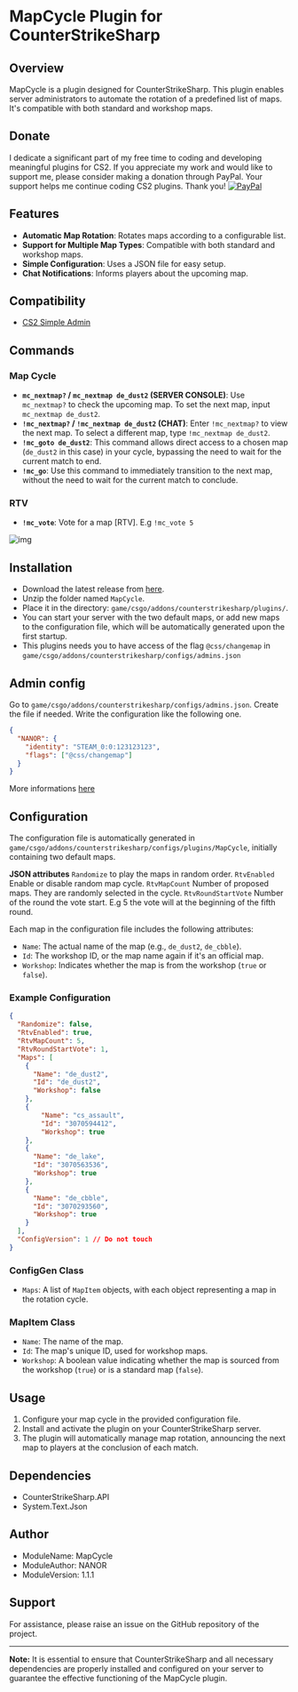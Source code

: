 # MapCycle Plugin for CounterStrikeSharp

## Overview
MapCycle is a plugin designed for CounterStrikeSharp. This plugin enables server administrators to automate the rotation of a predefined list of maps. It's compatible with both standard and workshop maps.

## Donate
I dedicate a significant part of my free time to coding and developing meaningful plugins for CS2. If you appreciate my work and would like to support me, please consider making a donation through PayPal. Your support helps me continue coding CS2 plugins. Thank you!
[![PayPal](https://www.paypalobjects.com/en_US/i/btn/btn_donate_LG.gif)](https://www.paypal.com/donate/?hosted_button_id=MVCFKC7V772WS)

## Features
- **Automatic Map Rotation**: Rotates maps according to a configurable list.
- **Support for Multiple Map Types**: Compatible with both standard and workshop maps.
- **Simple Configuration**: Uses a JSON file for easy setup.
- **Chat Notifications**: Informs players about the upcoming map.

## Compatibility
- [CS2 Simple Admin](https://github.com/daffyyyy/CS2-SimpleAdmin)

## Commands
### Map Cycle
- **`mc_nextmap?` / `mc_nextmap de_dust2` (SERVER CONSOLE)**: Use `mc_nextmap?` to check the upcoming map. To set the next map, input `mc_nextmap de_dust2`.
- **`!mc_nextmap?` / `!mc_nextmap de_dust2` (CHAT)**: Enter `!mc_nextmap?` to view the next map. To select a different map, type `!mc_nextmap de_dust2`.
- **`!mc_goto de_dust2`**: This command allows direct access to a chosen map (`de_dust2` in this case) in your cycle, bypassing the need to wait for the current match to end.
- **`!mc_go`**: Use this command to immediately transition to the next map, without the need to wait for the current match to conclude.

### RTV
- **`!mc_vote`**: Vote for a map [RTV]. E.g `!mc_vote 5`

![img](https://drive.google.com/uc?export=view&id=18yyRQb2Z5mfOI7a_mkhCcudb8c0Tq_UJ)

## Installation
- Download the latest release from [here](https://github.com/RonanLOUARN/Map-Cycle/releases).
- Unzip the folder named `MapCycle`.
- Place it in the directory: `game/csgo/addons/counterstrikesharp/plugins/`.
- You can start your server with the two default maps, or add new maps to the configuration file, which will be automatically generated upon the first startup. 
- This plugins needs you to have access of the flag `@css/changemap` in `game/csgo/addons/counterstrikesharp/configs/admins.json` 

## Admin config
Go to `game/csgo/addons/counterstrikesharp/configs/admins.json`. Create the file if needed.
Write the configuration like the following one.
```json
{
  "NANOR": {
    "identity": "STEAM_0:0:123123123",
    "flags": ["@css/changemap"]
  }
}

```

More informations [here](https://docs.cssharp.dev/docs/admin-framework/defining-admins.html)

## Configuration
The configuration file is automatically generated in `game/csgo/addons/counterstrikesharp/configs/plugins/MapCycle`, initially containing two default maps.

**JSON attributes**
`Randomize` to play the maps in random order.
`RtvEnabled` Enable or disable random map cycle.
`RtvMapCount` Number of proposed maps. They are randomly selected in the cycle.
`RtvRoundStartVote` Number of the round the vote start. E.g 5 the vote will at the beginning of the fifth round.

Each map in the configuration file includes the following attributes:
- `Name`: The actual name of the map (e.g., `de_dust2`, `de_cbble`).
- `Id`: The workshop ID, or the map name again if it's an official map.
- `Workshop`: Indicates whether the map is from the workshop (`true` or `false`).

### Example Configuration
```json
{
  "Randomize": false,
  "RtvEnabled": true,
  "RtvMapCount": 5,
  "RtvRoundStartVote": 1,
  "Maps": [
    {
      "Name": "de_dust2",
      "Id": "de_dust2",
      "Workshop": false
    },
    {
        "Name": "cs_assault",
        "Id": "3070594412",
        "Workshop": true
    },
    {
      "Name": "de_lake",
      "Id": "3070563536",
      "Workshop": true
    },
    {
      "Name": "de_cbble",
      "Id": "3070293560",
      "Workshop": true
    }
  ],
  "ConfigVersion": 1 // Do not touch
}

```

### ConfigGen Class
- `Maps`: A list of `MapItem` objects, with each object representing a map in the rotation cycle.

### MapItem Class
- `Name`: The name of the map.
- `Id`: The map's unique ID, used for workshop maps.
- `Workshop`: A boolean value indicating whether the map is sourced from the workshop (`true`) or is a standard map (`false`).

## Usage
1. Configure your map cycle in the provided configuration file.
2. Install and activate the plugin on your CounterStrikeSharp server.
3. The plugin will automatically manage map rotation, announcing the next map to players at the conclusion of each match.

## Dependencies
- CounterStrikeSharp.API
- System.Text.Json

## Author
- ModuleName: MapCycle
- ModuleAuthor: NANOR
- ModuleVersion: 1.1.1

## Support
For assistance, please raise an issue on the GitHub repository of the project.

---

**Note:** It is essential to ensure that CounterStrikeSharp and all necessary dependencies are properly installed and configured on your server to guarantee the effective functioning of the MapCycle plugin.

